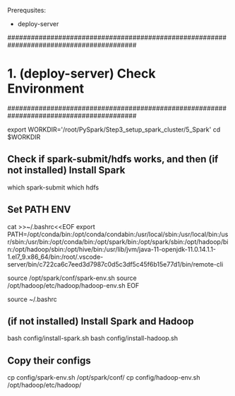 
Prerequsites:
- deploy-server


#########################################################################################
# 1. (deploy-server) Check Environment
#########################################################################################

export WORKDIR='/root/PySpark/Step3_setup_spark_cluster/5_Spark'
cd $WORKDIR

## Check if spark-submit/hdfs works, and then (if not installed) Install Spark
which spark-submit
which hdfs

## Set PATH ENV
cat >>~/.bashrc<<EOF
export PATH=/opt/conda/bin:/opt/conda/condabin:/usr/local/sbin:/usr/local/bin:/usr/sbin:/usr/bin:/opt/conda/bin:/opt/spark/bin:/opt/spark/sbin:/opt/hadoop/bin:/opt/hadoop/sbin:/opt/hive/bin:/usr/lib/jvm/java-11-openjdk-11.0.14.1.1-1.el7_9.x86_64/bin:/root/.vscode-server/bin/c722ca6c7eed3d7987c0d5c3df5c45f6b15e77d1/bin/remote-cli

source /opt/spark/conf/spark-env.sh
source /opt/hadoop/etc/hadoop/hadoop-env.sh
EOF

source ~/.bashrc

## (if not installed) Install Spark and Hadoop
bash config/install-spark.sh
bash config/install-hadoop.sh

## Copy their configs 
cp config/spark-env.sh /opt/spark/conf/
cp config/hadoop-env.sh /opt/hadoop/etc/hadoop/
